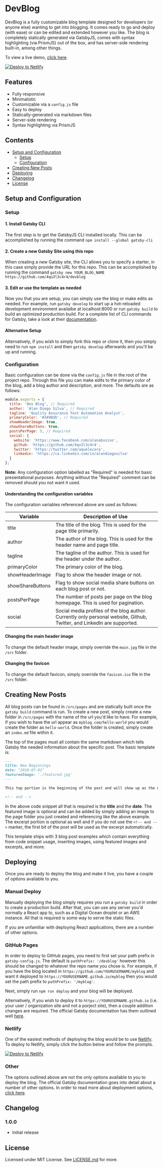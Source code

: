 # DevBlog

DevBlog is a fully customizable blog template designed for developers (or anyone else) wanting to get into blogging. It comes ready to go and deploy (with ease) or can be edited and extended however you like. The blog is completely statically generated via GatsbyJS, comes with syntax highlighting (via PrismJS) out of the box, and has server-side rendering built-in, among other things.

To view a live demo, [click here](https://4qu3l3c4r4.github.io/devblog/).

[![Deploy to Netlify](https://www.netlify.com/img/deploy/button.svg)](https://app.netlify.com/start/deploy?repository=https://github.com/4qu3l3c4r4/devblog)

## Features
* Fully responsive
* Minimalistic
* Customizable via a ```config.js``` file
* Easy to deploy
* Statically-generated via markdown files
* Server-side rendering
* Syntax highlighting via PrismJS

## Contents
* [Setup and Configuration](#setup-and-configuration)
  * [Setup](#setup)
  * [Configuration](#configuration)
* [Creating New Posts](#creating-new-posts)
* [Deploying](#deploying)
* [Changelog](#changelog)
* [License](#license)

## Setup and Configuration

### Setup

#### 1. Install Gatsby CLI

The first step is to get the GatsbyJS CLI installed locally. This can be accomplished by running the command ```npm install --global gatsby-cli```

#### 2. Create a new Gatsby Site using this repo

When creating a new Gatsby site, the CLI allows you to specify a starter, in this case simply provide the URL for this repo. This can be accomplished by running the command ```gatsby new YOUR_BLOG_NAME https://github.com/4qu3l3c4r4/devblog```

#### 3. Edit or use the template as needed

Now you that you are setup, you can simply use the blog or make edits as needed. For example, run ```gatsby develop``` to start up a hot-reloaded development environment availalbe at localhost:8000 or run ```gatsby build``` to build an optimized production build. For a complete list of CLI commands for Gatsby, take a look at their [documentation](https://www.gatsbyjs.org/docs/).

#### Alternative Setup

Alternatively, if you wish to simply fork this repo or clone it, then you simply need to run ```npm install``` and then ```gatsby develop``` afterwards and you'll be up and running.

### Configuration

Basic configuration can be done via the ```config.js``` file in the root of the project repo. Through this file you can make edits to the primary color of the blog, add a blog author and description, and more. The defaults are as follows:

```javascript
module.exports = {
  title: 'Dev Blog', // Required
  author: 'Alan Diego Silva', // Required
  tagline: 'Quality Assurance Test Automation Analyst',
  primaryColor: '#3498db', // Required
  showHeaderImage: true,
  showShareButtons: true,
  postsPerPage: 5, // Required
  social: {
    website: 'https://www.facebook.com/alanabusivo',
    github: 'https://github.com/4qu3l3c4r4',
    twitter: 'https://twitter.com/aquelecara',
    linkedin: 'https://ca.linkedin.com/in/alandiegosilva'
  }
};
```

__Note:__ Any configuration option labelled as "Required" is needed for basic presentational purposes. Anything without the "Required" comment can be removed should you not want it used.

#### Understanding the configuration variables

The configuration variables referenced above are used as follows:

| Variable | Description of Use |
|----------|--------------------|
| title | The title of the blog. This is used for the page title primarily. |
| author | The author of the blog. This is used for the header name and page title. |
| tagline | The tagline of the author. This is used for the header under the author. |
| primaryColor | The primary color of the blog. |
| showHeaderImage | Flag to show the header image or not. |
| showShareButtons  | Flag to show social media share buttons on each blog post or not. |
| postsPerPage | The number of posts per page on the blog homepage. This is used for pagination. |
| social | Social media profiles of the blog author. Currently only personal website, Github, Twitter, and LinkedIn are supported.|

#### Changing the main header image

To change the default header image, simply override the ```main.jpg``` file in the ```/src``` folder.

#### Changing the favicon

To change the default favicon, simply override the ```favicon.ico``` file in the ```/src``` folder.

## Creating New Posts

All blog posts can be found in ```/src/pages``` and are statically built once the ```gatsby build``` command is run. To create a new post, simply create a new folder in ```/src/pages``` with the name of the url you'd like to have. For example, if you wish to have the url appear as ```myblog.com/hello-world``` you would create the folder as ```hello-world```. Once the folder is created, simply create an ```index.md``` file within it.

The top of the pages must all contain the same markdown which tells Gatsby the needed information about the specific post. The basic template is:

```markdown
---
title: New Beginnings
date: "2018-07-01"
featuredImage: './featured.jpg'
---

This top portion is the beginning of the post and will show up as the excerpt on the homepage.

<!-- end -->
```

In the above code snippet all that is required is the **title** and the **date**. The featured image is optional and can be added by simply adding an image to the page folder you just created and referencing like the above example. The excerpt portion is optional as well and if you do not use the ```<!-- end -->``` marker, the first bit of the post will be used as the excerpt automatically.

This template ships with 3 blog post examples which contain everything from code snippet usage, inserting images, using featured images and excerpts, and more.

## Deploying

Once you are ready to deploy the blog and make it live, you have a couple of options available to you.

### Manual Deploy

Manually deploying the blog simply requires you run a ```gatsby build``` in order to create a production build. After that, you can use any server you'd normally a React app to, such as a Digital Ocean droplet or an AWS instance. All that is required is some way to serve the static files.

If you are unfamiliar with deploying React applications, there are a number of other options.

### GitHub Pages

In order to deploy to GitHub pages, you need to first set your path prefix in ```gatsby-config.js```. The default is ```pathPrefix: '/devblog'``` however this should be changed to whatever the repo name you chose is. For example, if you have the blog located in ```https://github.com/YOURUSERNAME/myblog``` and want it deployed to ```https://YOURUSERNAME.github.io/myblog``` then you would set the path prefix to ```pathPrefix: '/myblog'```.

Next, simply run ```npm run deploy``` and your blog will be deployed.

Alternatively, if you wish to deploy it to ```https://YOURUSERNAME.github.io``` (i.e. your user / organization site and not a porject site), then a couple addition changes are required. The official Gatsby documentation has them outlined well [here](https://YOURUSERNAME.github.io).

### Netlify

One of the easiest methods of deploying the blog would be to use [Netlify](https://www.netlify.com/). To deploy to Netlify, simply click the button below and follow the prompts.

<!-- Markdown snippet -->
[![Deploy to Netlify](https://www.netlify.com/img/deploy/button.svg)](https://app.netlify.com/start/deploy?repository=https://github.com/RyanFitzgerald/devblog)

### Other

The options outlined above are not the only options available to you to deploy the blog. The official Gatsby documentation goes into detail about a number of other options. In order to read more about deployment options, [click here](https://www.gatsbyjs.org/docs/deploy-gatsby).

## Changelog

### 1.0.0
* Initial release

## License

Licensed under MIT License. See [LICENSE.md](LICENSE.md) for more.
